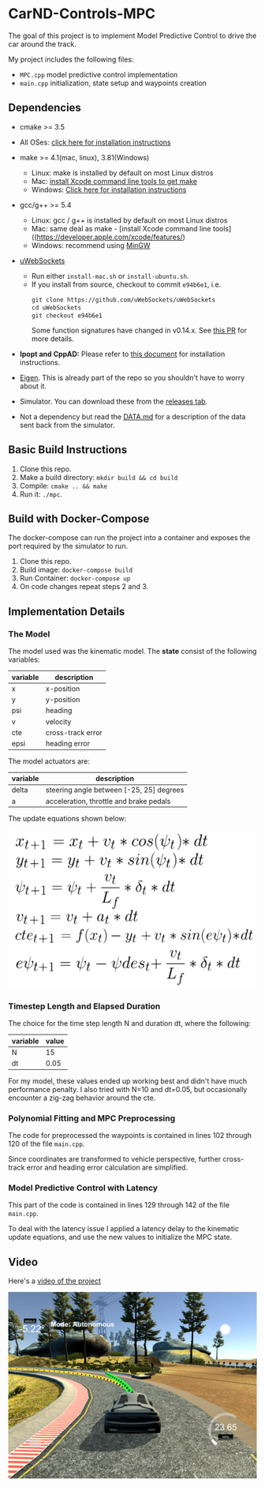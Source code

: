 # CarND-Controls-MPC

The goal of this project is to implement Model Predictive Control to drive the car around the track.

[//]: # (Image References)
[img1]: ./mpc_project.png
[img2]: ./kinematic_model_update_equations.png

My project includes the following files:

* ```MPC.cpp``` model predictive control implementation
* ```main.cpp``` initialization, state setup and waypoints creation

## Dependencies

* cmake >= 3.5
 * All OSes: [click here for installation instructions](https://cmake.org/install/)
* make >= 4.1(mac, linux), 3.81(Windows)
  * Linux: make is installed by default on most Linux distros
  * Mac: [install Xcode command line tools to get make](https://developer.apple.com/xcode/features/)
  * Windows: [Click here for installation instructions](http://gnuwin32.sourceforge.net/packages/make.htm)
* gcc/g++ >= 5.4
  * Linux: gcc / g++ is installed by default on most Linux distros
  * Mac: same deal as make - [install Xcode command line tools]((https://developer.apple.com/xcode/features/)
  * Windows: recommend using [MinGW](http://www.mingw.org/)
* [uWebSockets](https://github.com/uWebSockets/uWebSockets)
  * Run either `install-mac.sh` or `install-ubuntu.sh`.
  * If you install from source, checkout to commit `e94b6e1`, i.e.
    ```
    git clone https://github.com/uWebSockets/uWebSockets
    cd uWebSockets
    git checkout e94b6e1
    ```
    Some function signatures have changed in v0.14.x. See [this PR](https://github.com/udacity/CarND-MPC-Project/pull/3) for more details.

* **Ipopt and CppAD:** Please refer to [this document](https://github.com/udacity/CarND-MPC-Project/blob/master/install_Ipopt_CppAD.md) for installation instructions.
* [Eigen](http://eigen.tuxfamily.org/index.php?title=Main_Page). This is already part of the repo so you shouldn't have to worry about it.
* Simulator. You can download these from the [releases tab](https://github.com/udacity/self-driving-car-sim/releases).
* Not a dependency but read the [DATA.md](./DATA.md) for a description of the data sent back from the simulator.


## Basic Build Instructions

1. Clone this repo.
2. Make a build directory: `mkdir build && cd build`
3. Compile: `cmake .. && make`
4. Run it: `./mpc`.

## Build with Docker-Compose
The docker-compose can run the project into a container
and exposes the port required by the simulator to run.

1. Clone this repo.
2. Build image: `docker-compose build`
3. Run Container: `docker-compose up`
4. On code changes repeat steps 2 and 3.

## Implementation Details

### The Model

The model used was the kinematic model. The **state** consist of the following variables:

| variable | description       |
|----------|-------------------|
| x        | x-position        |
| y        | y-position        |
| psi      | heading           |
| v        | velocity          |
| cte      | cross-track error |
| epsi     | heading error     |

The model actuators are:

| variable | description       |
|----------|-------------------|
| delta       | steering angle between [-25, 25] degrees       |
| a        | acceleration, throttle and brake pedals        |

The update equations shown below:

![Kinematic Model - Update Equations][img2]

### Timestep Length and Elapsed Duration

The choice for the time step length N and duration dt, where the following:

| variable | value       |
|----------|-------------------|
| N        | 15        |
| dt        | 0.05        |

For my model, these values ended up working best and didn't have much performance penalty.
I also tried with N=10 and dt=0.05, but occasionally encounter a zig-zag behavior around the cte.

### Polynomial Fitting and MPC Preprocessing

The code for preprocessed the waypoints is contained in lines 102 through 120 of the file `main.cpp`.

Since coordinates are transformed to vehicle perspective, further cross-track error and heading error calculation are simplified.

### Model Predictive Control with Latency

This part of the code is contained in lines 129 through 142 of the file `main.cpp`.

To deal with the latency issue I applied a latency delay to the kinematic
update equations, and use the new values to initialize the MPC state.

## Video

Here's a [video of the project](https://youtu.be/5hHgTyoRvX4)

![MPC Project][img1]
